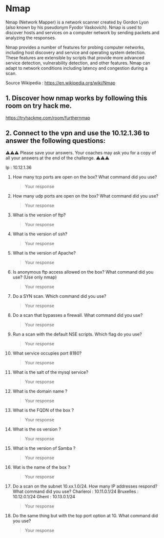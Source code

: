# Nmap

Nmap (Network Mapper) is a network scanner created by Gordon Lyon (also known by his pseudonym Fyodor Vaskovich). Nmap is used to discover hosts and services on a computer network by sending packets and analyzing the responses.

Nmap provides a number of features for probing computer networks, including host discovery and service and operating system detection. These features are extensible by scripts that provide more advanced service detection, vulnerability detection, and other features. Nmap can adapt to network conditions including latency and congestion during a scan.

Source Wikipedia :  https://en.wikipedia.org/wiki/Nmap

## 1. Discover how nmap works by following this room on try hack me.

https://tryhackme.com/room/furthernmap

## 2. Connect to the vpn and use the 10.12.1.36 to answer the following questions:

⚠️⚠️⚠️ Please save your answers. Your coaches may ask you for a copy of all your answers at the end of the challenge. ⚠️⚠️⚠️

Ip : 10.12.1.36

1. How many tcp ports are open on the box? What command did you use?
    > Your response 
    
1. How many udp ports are open on the box? What command did you use?
    > Your response

1. What is the version of ftp?
    > Your response 

1. What is the version of ssh?
    > Your response 

1. What is the version of Apache?
    > Your response 

1. Is anonymous ftp access allowed on the box? What command did you use? (Use only nmap)
    > Your response 

1. Do a SYN scan. Which command did you use?
    > Your response 

1. Do a scan that bypasses a firewall. What command did you use?
    > Your response 

1. Run a scan with the default NSE scripts. Which flag do you use?
    > Your response 

1. What service occupies port 8180?
    > Your response  

1. What is the salt of the mysql service?
    > Your response 

1. What is the domain name ?
    > Your response 

1. What is the FQDN of the box ? 
    > Your response 

1. What is the os version ? 
    > Your response 

1. What is the version of Samba ?
    > Your response 

1. Wat is the name of the box ?
    > Your response 

1. Do a scan on the subnet 10.xx.1.0/24. How many IP addresses respond?  What command did you use?
   Charleroi : 10.11.0.1/24
   Bruxelles : 10.12.0.1/24
   Ghent : 10.13.0.1/24
    > Your response 

1. Do the same thing but with the top port option at 10. What command did you use?
    > Your response 


